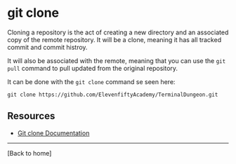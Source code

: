 # git clone

Cloning a repository is the act of creating a new directory and an associated copy of the remote repository. It will be a clone, meaning it has all tracked commit and commit histroy.

It will also be associated with the remote, meaning that you can use the `git pull`  command to pull updated from the original repository.

It can be done with the `git clone` command se seen here:

```
git clone https://github.com/ElevenfiftyAcademy/TerminalDungeon.git 
``` 

## Resources

- [Git clone Documentation](https://git-scm.com/docs/git-clone)

---

[Back to home]
